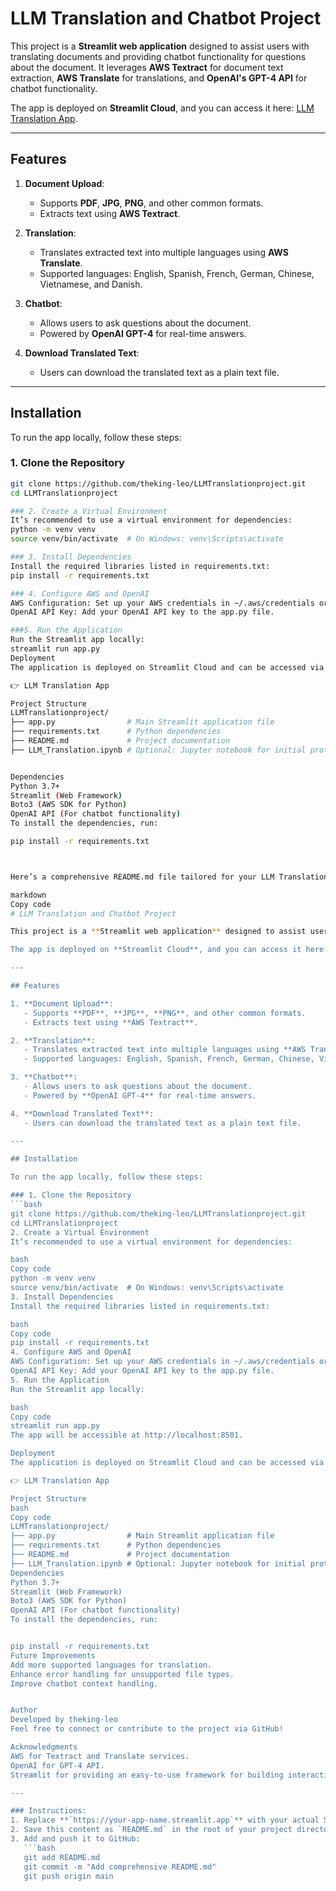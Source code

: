# LLM Translation and Chatbot Project

This project is a **Streamlit web application** designed to assist users with translating documents and providing chatbot functionality for questions about the document. It leverages **AWS Textract** for document text extraction, **AWS Translate** for translations, and **OpenAI's GPT-4 API** for chatbot functionality.

The app is deployed on **Streamlit Cloud**, and you can access it here: [LLM Translation App](https://your-app-name.streamlit.app).

---

## Features

1. **Document Upload**:
   - Supports **PDF**, **JPG**, **PNG**, and other common formats.
   - Extracts text using **AWS Textract**.

2. **Translation**:
   - Translates extracted text into multiple languages using **AWS Translate**.
   - Supported languages: English, Spanish, French, German, Chinese, Vietnamese, and Danish.

3. **Chatbot**:
   - Allows users to ask questions about the document.
   - Powered by **OpenAI GPT-4** for real-time answers.

4. **Download Translated Text**:
   - Users can download the translated text as a plain text file.

---

## Installation

To run the app locally, follow these steps:

### 1. Clone the Repository
```bash
git clone https://github.com/theking-leo/LLMTranslationproject.git
cd LLMTranslationproject

### 2. Create a Virtual Environment
It’s recommended to use a virtual environment for dependencies:
python -m venv venv
source venv/bin/activate  # On Windows: venv\Scripts\activate

### 3. Install Dependencies
Install the required libraries listed in requirements.txt:
pip install -r requirements.txt

### 4. Configure AWS and OpenAI
AWS Configuration: Set up your AWS credentials in ~/.aws/credentials or configure them in the code.
OpenAI API Key: Add your OpenAI API key to the app.py file.

###5. Run the Application
Run the Streamlit app locally:
streamlit run app.py
Deployment
The application is deployed on Streamlit Cloud and can be accessed via this link:

👉 LLM Translation App

Project Structure
LLMTranslationproject/
├── app.py                # Main Streamlit application file
├── requirements.txt      # Python dependencies
├── README.md             # Project documentation
├── LLM_Translation.ipynb # Optional: Jupyter notebook for initial prototyping


Dependencies
Python 3.7+
Streamlit (Web Framework)
Boto3 (AWS SDK for Python)
OpenAI API (For chatbot functionality)
To install the dependencies, run:

pip install -r requirements.txt



Here’s a comprehensive README.md file tailored for your LLM Translation Project. It includes all the necessary details about the project, its functionality, and the deployment on Streamlit.

markdown
Copy code
# LLM Translation and Chatbot Project

This project is a **Streamlit web application** designed to assist users with translating documents and providing chatbot functionality for questions about the document. It leverages **AWS Textract** for document text extraction, **AWS Translate** for translations, and **OpenAI's GPT-4 API** for chatbot functionality.

The app is deployed on **Streamlit Cloud**, and you can access it here: [LLM Translation App](https://your-app-name.streamlit.app).

---

## Features

1. **Document Upload**:
   - Supports **PDF**, **JPG**, **PNG**, and other common formats.
   - Extracts text using **AWS Textract**.

2. **Translation**:
   - Translates extracted text into multiple languages using **AWS Translate**.
   - Supported languages: English, Spanish, French, German, Chinese, Vietnamese, and Danish.

3. **Chatbot**:
   - Allows users to ask questions about the document.
   - Powered by **OpenAI GPT-4** for real-time answers.

4. **Download Translated Text**:
   - Users can download the translated text as a plain text file.

---

## Installation

To run the app locally, follow these steps:

### 1. Clone the Repository
```bash
git clone https://github.com/theking-leo/LLMTranslationproject.git
cd LLMTranslationproject
2. Create a Virtual Environment
It’s recommended to use a virtual environment for dependencies:

bash
Copy code
python -m venv venv
source venv/bin/activate  # On Windows: venv\Scripts\activate
3. Install Dependencies
Install the required libraries listed in requirements.txt:

bash
Copy code
pip install -r requirements.txt
4. Configure AWS and OpenAI
AWS Configuration: Set up your AWS credentials in ~/.aws/credentials or configure them in the code.
OpenAI API Key: Add your OpenAI API key to the app.py file.
5. Run the Application
Run the Streamlit app locally:

bash
Copy code
streamlit run app.py
The app will be accessible at http://localhost:8501.

Deployment
The application is deployed on Streamlit Cloud and can be accessed via this link:

👉 LLM Translation App

Project Structure
bash
Copy code
LLMTranslationproject/
├── app.py                # Main Streamlit application file
├── requirements.txt      # Python dependencies
├── README.md             # Project documentation
├── LLM_Translation.ipynb # Optional: Jupyter notebook for initial prototyping
Dependencies
Python 3.7+
Streamlit (Web Framework)
Boto3 (AWS SDK for Python)
OpenAI API (For chatbot functionality)
To install the dependencies, run:


pip install -r requirements.txt
Future Improvements
Add more supported languages for translation.
Enhance error handling for unsupported file types.
Improve chatbot context handling.


Author
Developed by theking-leo
Feel free to connect or contribute to the project via GitHub!

Acknowledgments
AWS for Textract and Translate services.
OpenAI for GPT-4 API.
Streamlit for providing an easy-to-use framework for building interactive web apps.

---

### Instructions:
1. Replace **`https://your-app-name.streamlit.app`** with your actual Streamlit deployment link.
2. Save this content as `README.md` in the root of your project directory.
3. Add and push it to GitHub:
   ```bash
   git add README.md
   git commit -m "Add comprehensive README.md"
   git push origin main

